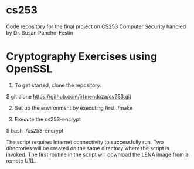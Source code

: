 # cs253
Code repository for the final project on CS253 Computer Security handled by Dr. Susan Pancho-Festin

# Cryptography Exercises using OpenSSL 
1. To get started, clone the repository: 

$ git clone https://github.com/jrtmendoza/cs253.git

2. Set up the environment by executing first ./make 

3. Execute the cs253-encrypt
 
$ bash ./cs253-encrypt

The script requires Internet connectivity to successfully run. Two directories will be created on the same directory where the script is invoked. The first routine in the script will download the LENA image from a remote URL.   


